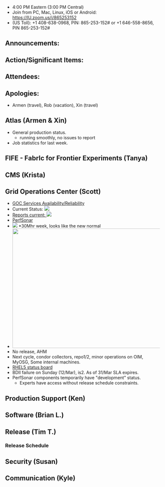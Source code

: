    * 4:00 PM Eastern (3:00 PM Central)
   * Join from PC, Mac, Linux, iOS or Android: https://IU.zoom.us/j/865253152
   * (US Toll): +1 408-638-0968, PIN: 865-253-152# or +1 646-558-8656, PIN 865-253-152#

## Announcements: 

## Action/Significant Items: 

## Attendees: 

## Apologies:
   * Armen (travel), Rob (vacation), Xin (travel)

## Atlas (Armen & Xin)  

   * General production status. 
      * running smoothly, no issues to report
   * Job statistics for last week.     


## FIFE - FabrIc for Frontier Experiments (Tanya)

## CMS (Krista)

## Grid Operations Center (Scott)
   * [GOC Services Availability/Reliability](http://tinyurl.com/pre26vw)
   * Current Status: [<img src="http://monitor.grid.iu.edu/availability/production_status.png">](http://monitor.grid.iu.edu/availability/production.html)
   * <a href="http://reports.grid.iu.edu/reports/">Reports current: <img src="http://steige.grid.iu.edu/steige/status_reports.png"></a>
   * [PerfSonar](http://maddash.aglt2.org/maddash-webui/index.cgi?dashboard=OSG\%20Grid\%20Operations\%20Center\%20Test\%20Mesh\%20Config)
   * <img src="http://gratiaweb1.grid.iu.edu/gratiastatic/today/osg_wall_hours.png"/>
      *30Mhr week, looks like the new normal
   * <img src="http://osg-flock.grid.iu.edu/monitoring/condor/condor_7day.png" width='630' height='390'  /><br>
   * No release, AHM
   * Next cycle, condor collectors, repo1/2, minor operations on OIM, MyOSG, Some internal machines.
   * [RHEL5 status board](http://monitor.grid.iu.edu/kernel/kernel_overview_el5.html)
   * BDII failure on Sunday (12/Mar), is2. As of 31/Mar SLA expires.
   * PerfSonar components temporarily have "development" status.
      * Experts have access without release schedule constraints.

## Production Support (Ken)

## Software (Brian L.)


## Release (Tim T.)
### Release Schedule

## Security (Susan)

## Communication (Kyle)
